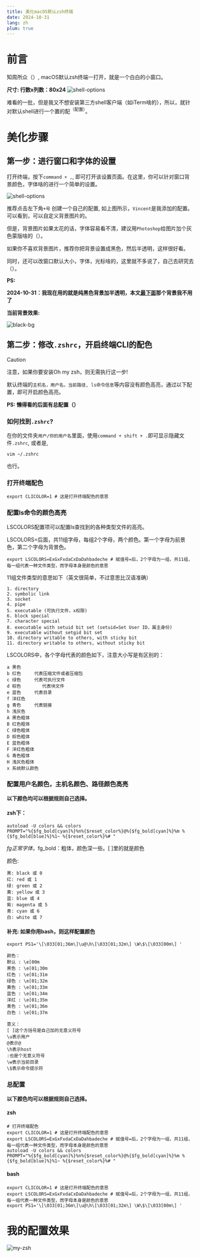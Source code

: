 ```yaml
---
title: 美化macOS默认zsh终端
date: 2024-10-31
lang: zh
plum: true
---
```


# 前言

知周所众（）, macOS默认zsh终端一打开，就是一个白白的小窗口。

**尺寸: 行数x列数：80x24**
![shell-options](/images/posts/macos-zsh/default-zsh.png)

难看的一批，但是我又不想安装第三方shell客户端（如iTerm啥的），所以，就针对默认shell进行一个置的配<sup>（配置）</sup>。

# 美化步骤

## 第一步：进行窗口和字体的设置

打开终端，按下`command + ,`, 即可打开该设置页面。在这里，你可以针对窗口背景颜色，字体啥的进行一个简单的设置。

![shell-options](/images/posts/macos-zsh/shell-options.png)

推荐点击左下角`+号` 创建一个自己的配置, 如上图所示，`Vincent`是我添加的配置。 可以看到，可以自定义背景图片的。

但是，背景图片如果太花的话，字体容易看不清，建议用`Photoshop`给图片加个灰色蒙版啥的（）。

如果你不喜欢背景图片，推荐你把背景设置成黑色，然后半透明，这样很好看。

同时，还可以改窗口默认大小，字体，光标啥的，这里就不多说了，自己去研究去（）。

**PS:**

**2024-10-31：我现在用的就是纯黑色背景加半透明，本文[最下面](#我的配置效果)那个背景我不用了**

**当前背景效果:**

![black-bg](/images/posts/macos-zsh/zsh-black-bg.png)

## 第二步：修改`.zshrc`，开启终端CLI的配色

> [!CAUTION]
> 注意，如果你要安装Oh my zsh，则无需执行这一步!

默认终端的`主机名，用户名，当前路径, ls命令信息`等内容没有颜色高亮，通过以下配置，即可开启颜色高亮。

**PS: 懒得看的后面有总配置（）**

### 如何找到`.zshrc`?

在你的文件夹`用户/你的用户名`里面，使用`command + shift + .`即可显示隐藏文件`.zshrc`, 或者是,

```shell
vim ~/.zshrc
```

也行。

### 打开终端配色

```shell
export CLICOLOR=1 # 这是打开终端配色的意思
```

### 配置ls命令的颜色高亮

LSCOLORS配置项可以配置ls查找到的各种类型文件的高亮。

LSCOLORS=后面，共11组字母，每组2个字母，两个颜色。第一个字母为前景色，第二个字母为背景色。

```shell
export LSCOLORS=ExGxFxdaCxDaDahbadeche # 赋值号=后，2个字母为一组，共11组，每一组代表一种文件类型，而字母本身是颜色的意思
```

11组文件类型的意思如下（英文很简单，不过意思比汉语准确）

```
1. directory
2. symbolic link
3. socket
4. pipe
5. executable (可执行文件，x权限)
6. block special
7. character special
8. executable with setuid bit set (setuid=Set User ID，属主身份)
9. executable without setgid bit set
10. directory writable to others, with sticky bit
11. directory writable to others, without sticky bit
```

LSCOLORS中，各个字母代表的颜色如下，注意大小写是有区别的：

```
a 黑色
b 红色 	 代表压缩文件或者压缩包
c 绿色	 代表可执行文件
d 棕色        代表块文件
e 蓝色 	 代表目录
f 洋红色
g 青色 	 代表链接
h 浅灰色
A 黑色粗体
B 红色粗体
C 绿色粗体
D 棕色粗体
E 蓝色粗体
F 洋红色粗体
G 青色粗体
H 浅灰色粗体
x 系统默认颜色
```

### 配置用户名颜色，主机名颜色、路径颜色高亮

**以下颜色均可以根据规则自己选择。**

#### zsh下：

```shell
autoload -U colors && colors
PROMPT="%{$fg_bold[cyan]%}%n%{$reset_color%}@%{$fg_bold[cyan]%}%m %{$fg_bold[blue]%}%1~ %{$reset_color%}%# "
```

$fg正常字体，$fg_bold：粗体，颜色深一些。[ ]里的就是颜色

颜色:

```
黑: black 或 0
红: red 或 1
绿: green 或 2
⻩: yellow 或 3
蓝: blue 或 4
紫: magenta 或 5
⻘: cyan 或 6
白: white 或 7
```

#### 补充: 如果你用bash，则这样配置颜色

```shell
export PS1='\[\033[01;36m\]\u@\h\[\033[01;32m\] \W\$\[\033[00m\] '
```

```
颜色：
默认 : \e[00m
黑色 : \e[01;30m
红色 : \e[01;31m
绿色 : \e[01;32m
黄色 : \e[01;33m
蓝色 : \e[01;34m
洋红 : \e[01;35m
青色 : \e[01;36m
白色 : \e[01;37m

意义：
[ ]这个方括号是自己加的无意义符号
\u表示用户
@表示@
\h表示host
:也是个无意义符号
\w表示当前目录
\$表示命令提示符
```

### 总配置

**以下颜色均可以根据规则自己选择。**

#### zsh

```shell
# 打开终端配色
export CLICOLOR=1 # 这是打开终端配色的意思
export LSCOLORS=ExGxFxdaCxDaDahbadeche # 赋值号=后，2个字母为一组，共11组，每一组代表一种文件类型，而字母本身是颜色的意思
autoload -U colors && colors
PROMPT="%{$fg_bold[cyan]%}%n%{$reset_color%}@%{$fg_bold[cyan]%}%m %{$fg_bold[blue]%}%1~ %{$reset_color%}%# "
```

#### bash

```shell
export CLICOLOR=1 # 这是打开终端配色的意思
export LSCOLORS=ExGxFxdaCxDaDahbadeche # 赋值号=后，2个字母为一组，共11组，每一组代表一种文件类型，而字母本身是颜色的意思
export PS1='\[\033[01;36m\]\u@\h\[\033[01;32m\] \W\$\[\033[00m\] '
```

# 我的配置效果

![my-zsh](/images/posts/macos-zsh/my-zsh.png)
